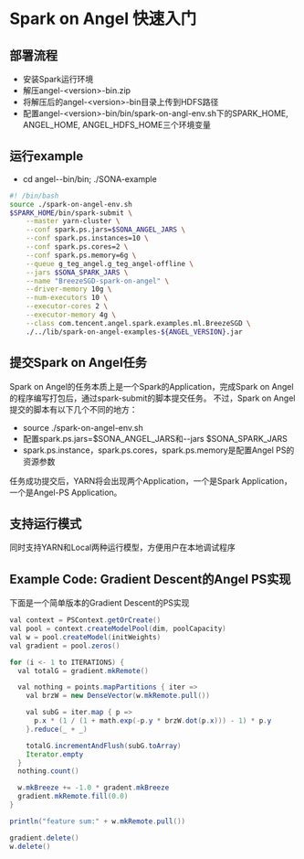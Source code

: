 # Spark on Angel 快速入门

## 部署流程
- 安装Spark运行环境
- 解压angel-\<version\>-bin.zip
- 将解压后的angel-\<version\>-bin目录上传到HDFS路径
- 配置angel-\<version\>-bin/bin/spark-on-angl-env.sh下的SPARK_HOME, ANGEL_HOME, ANGEL_HDFS_HOME三个环境变量

## 运行example
- cd angel-<version>-bin/bin; ./SONA-example

```bash
#! /bin/bash
source ./spark-on-angel-env.sh
$SPARK_HOME/bin/spark-submit \
    --master yarn-cluster \
    --conf spark.ps.jars=$SONA_ANGEL_JARS \
    --conf spark.ps.instances=10 \
    --conf spark.ps.cores=2 \
    --conf spark.ps.memory=6g \
    --queue g_teg_angel.g_teg_angel-offline \
    --jars $SONA_SPARK_JARS \
    --name "BreezeSGD-spark-on-angel" \
    --driver-memory 10g \
    --num-executors 10 \
    --executor-cores 2 \
    --executor-memory 4g \
    --class com.tencent.angel.spark.examples.ml.BreezeSGD \
    ./../lib/spark-on-angel-examples-${ANGEL_VERSION}.jar
```

## 提交Spark on Angel任务
Spark on Angel的任务本质上是一个Spark的Application，完成Spark on Angel的程序编写打包后，通过spark-submit的脚本提交任务。
不过，Spark on Angel提交的脚本有以下几个不同的地方：
- source ./spark-on-angel-env.sh
- 配置spark.ps.jars=$SONA_ANGEL_JARS和--jars $SONA_SPARK_JARS
- spark.ps.instance，spark.ps.cores，spark.ps.memory是配置Angel PS的资源参数

任务成功提交后，YARN将会出现两个Application，一个是Spark Application， 一个是Angel-PS Application。

## 支持运行模式
同时支持YARN和Local两种运行模型，方便用户在本地调试程序

## Example Code: Gradient Descent的Angel PS实现

下面是一个简单版本的Gradient Descent的PS实现
```java
val context = PSContext.getOrCreate()
val pool = context.createModelPool(dim, poolCapacity)
val w = pool.createModel(initWeights)
val gradient = pool.zeros()

for (i <- 1 to ITERATIONS) {
  val totalG = gradient.mkRemote()

  val nothing = points.mapPartitions { iter =>
    val brzW = new DenseVector(w.mkRemote.pull())

    val subG = iter.map { p =>
      p.x * (1 / (1 + math.exp(-p.y * brzW.dot(p.x))) - 1) * p.y
    }.reduce(_ + _)

    totalG.incrementAndFlush(subG.toArray)
    Iterator.empty
  }
  nothing.count()

  w.mkBreeze += -1.0 * gradent.mkBreeze
  gradient.mkRemote.fill(0.0)
}

println("feature sum:" + w.mkRemote.pull())

gradient.delete()
w.delete()
```

